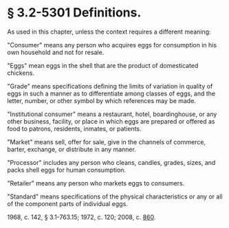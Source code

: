 # § 3.2-5301 Definitions.

<p>As used in this chapter, unless the context requires a different meaning:</p><p>"Consumer" means any person who acquires eggs for consumption in his own household and not for resale.</p><p>"Eggs" mean eggs in the shell that are the product of domesticated chickens.</p><p>"Grade" means specifications defining the limits of variation in quality of eggs in such a manner as to differentiate among classes of eggs, and the letter, number, or other symbol by which references may be made.</p><p>"Institutional consumer" means a restaurant, hotel, boardinghouse, or any other business, facility, or place in which eggs are prepared or offered as food to patrons, residents, inmates, or patients.</p><p>"Market" means sell, offer for sale, give in the channels of commerce, barter, exchange, or distribute in any manner.</p><p>"Processor" includes any person who cleans, candles, grades, sizes, and packs shell eggs for human consumption.</p><p>"Retailer" means any person who markets eggs to consumers.</p><p>"Standard" means specifications of the physical characteristics or any or all of the component parts of individual eggs.</p><p>1968, c. 142, § 3.1-763.15; 1972, c. 120; 2008, c. <a href='http://lis.virginia.gov/cgi-bin/legp604.exe?081+ful+CHAP0860'>860</a>.</p>